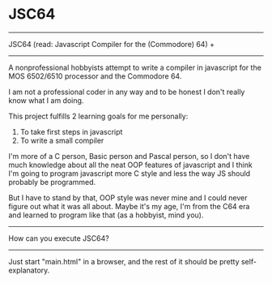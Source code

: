 # JSC64

****************
JSC64 (read: Javascript Compiler for the (Commodore) 64) +
****************

A nonprofessional hobbyists attempt to write a compiler in javascript for the MOS 6502/6510 processor and the Commodore 64.

I am not a professional coder in any way and to be honest I don't really know what I am doing.

This project fulfills 2 learning goals for me personally:
  1) To take first steps in javascript
  2) To write a small compiler

I'm more of a C person, Basic person and Pascal person, so I don't have much knowledge about all the neat OOP features of javascript and I think I'm going to program javascript more C style and less the way JS should probably be programmed. 

But I have to stand by that, OOP style was never mine and I could never figure out what it was all about. Maybe it's my age, I'm from the C64 era and learned to program like that (as a hobbyist, mind you).

****************
How can you execute JSC64?
****************

Just start "main.html" in a browser, and the rest of it should be pretty self-explanatory.
